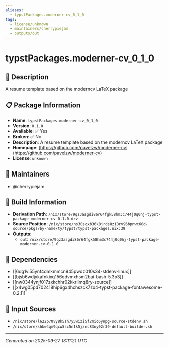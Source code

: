 ```yaml
---
aliases:
  - typstPackages.moderner-cv_0_1_0
tags:
  - license/unknown
  - maintainers/cherrypiejam
  - outputs/out
---
```


# typstPackages.moderner-cv_0_1_0

## 📝 Description

A resume template based on the moderncv LaTeX package

## 📋 Package Information

- **Name**: `typstPackages.moderner-cv_0_1_0`
- **Version**: `0.1.0`
- **Available**: ✅ Yes
- **Broken**: ✅ No
- **Description**: A resume template based on the moderncv LaTeX package
- **Homepage**: [https://github.com/pavelzw/moderner-cv](https://github.com/pavelzw/moderner-cv)
- **License**: `unknown`
## 👥 Maintainers

- @cherrypiejam


## 🔧 Build Information

- **Derivation Path**: `/nix/store/9qz3asgdi86r64fgk58hm3c744j0q0hj-typst-package-moderner-cv-0.1.0.drv`
- **Source Position**: `/nix/store/ns30sqxb36k8jrds8z18rv96bpnwc60d-source/pkgs/by-name/ty/typst/typst-packages.nix:39`
- **Outputs**:
  - `out`:  `/nix/store/9qz3asgdi86r64fgk58hm3c744j0q0hj-typst-package-moderner-cv-0.1.0`

## 🔗 Dependencies

- [[6dg1vi55ynf4dmkmmcn945pwdz010s34-stdenv-linux]]
- [[bjsb6wdjykafnkixq156qdvmxhsm2bai-bash-5.3p3]]
- [[nw0344ynjf017zxkchhr02kkrlimq8ry-source]]
- [[x4wg05pd702418hip6gx4hchszck7zx4-typst-package-fontawesome-0.2.1]]

## 📁 Input Sources

- `/nix/store/l622p70vy8k5sh7y5wizi5f2mic6ynpg-source-stdenv.sh`
- `/nix/store/shkw4qm9qcw5sc5n1k5jznc83ny02r39-default-builder.sh`

---
*Generated on 2025-09-27 13:11:21 UTC*
